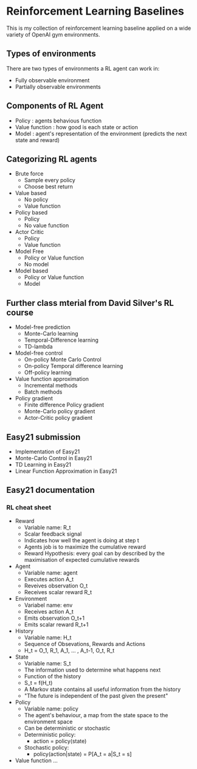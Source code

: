 # Reinforcement Learning Baselines

This is my collection of reinforcement learning baseline applied on a wide variety of OpenAI gym environments.

## Types of environments
There are two types of environments a RL agent can work in:
* Fully observable environment
* Partially observable environments


## Components of RL Agent
* Policy : agents behavious function
* Value function : how good is each state or action
* Model : agent's representation of the environment (predicts the next state and reward)


## Categorizing RL agents
* Brute force
    * Sample every policy
    * Choose best return
* Value based
    * No policy
    * Value function
* Policy based
    * Policy
    * No value function
* Actor Critic
    * Policy
    * Value function
* Model Free
    * Policy or Value function
    * No model
* Model based
    * Policy or Value function
    * Model

## Further class mterial from David Silver's RL course
* Model-free prediction
    * Monte-Carlo learning
    * Temporal-Difference learning
    * TD-lambda
* Model-free control
    * On-policy Monte Carlo Control
    * On-policy Temporal difference learning
    * Off-policy learning
* Value function approximation
    * Incremental methods
    * Batch methods
* Policy gradient
    * Finite difference Policy gradient
    * Monte-Carlo policy gradient
    * Actor-Critic policy gradient

## Easy21 submission
* Implementation of Easy21
* Monte-Carlo Control in Easy21
* TD Learning in Easy21
* Linear Function Approximation in Easy21


## Easy21 documentation

### RL cheat sheet
* Reward
    * Variable name: R_t
    * Scalar feedback signal
    * Indicates how well the agent is doing at step t
    * Agents job is to maximize the cumulative reward
    * Reward Hypothesis: every goal can by described by the maximisation of expected cumulative rewards
* Agent
    * Variable name: agent
    * Executes action A_t
    * Reveives observation O_t
    * Receives scalar reward R_t
* Environment
    * Variabel name: env
    * Receives action A_t
    * Emits observation O_t+1
    * Emits scalar reward R_t+1
* History
    * Variable name: H_t
    * Sequence of Obsevations, Rewards and Actions
    * H_t = O_1, R_1, A_1, ... , A_t-1, O_t, R_t
* State
    * Variable name: S_t
    * The information used to determine what happens next
    * Function of the history
    * S_t = f(H_t)
    * A Markov state contains all useful information from the history
    * "The future is independent of the past given the present"
* Policy
    * Variable name: policy
    * The agent's behaviour, a map from the state space to the environment space
    * Can be deterministic or stochastic
    * Deterministic policy:
        * action = policy(state)
    * Stochastic policy:
        * policy(action|state) = P[A_t = a|S_t = s]
* Value function
    ...

